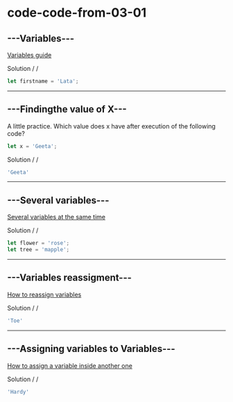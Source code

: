 # code-code-from-03-01

## ---Variables---

[Variables guide](https://www.jshero.net/en/koans/var.html)

Solution 
/ / 
``` javascript
let firstname = 'Lata';
```

----
## ---Findingthe value of X---

A little practice. Which value does x have after execution of the following code?
``` javascript
let x = 'Geeta';
``` 
Solution / /
``` javascript
'Geeta'
``` 

---
## ---Several variables---
[Several variables at the same time](https://www.jshero.net/en/koans/var2.html)

Solution / /
``` javascript
let flower = 'rose';
let tree = 'mapple';
``` 

---
## ---Variables reassigment---
[How to reassign variables](https://www.jshero.net/en/koans/jsx02.html)

Solution / /
``` javascript
'Toe'
``` 

---
## ---Assigning variables to Variables---
[How to assign a variable inside another one](https://www.jshero.net/en/koans/jsx03.html)

Solution / /
 ```javascript
 'Hardy'
 ```
